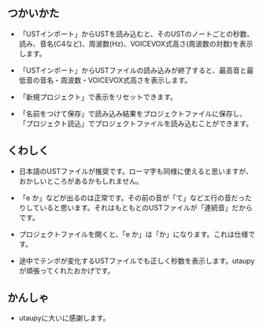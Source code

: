 ## つかいかた
- 「USTインポート」からUSTを読み込むと、そのUSTのノートごとの秒数、読み、音名(C4など)、周波数(Hz)、VOICEVOX式高さ(周波数の対数)を表示します。

- 「USTインポート」からUSTファイルの読み込みが終了すると、最高音と最低音の音名・周波数・VOICEVOX式高さを表示します。

- 「新規プロジェクト」で表示をリセットできます。

- 「名前をつけて保存」で読み込み結果をプロジェクトファイルに保存し、「プロジェクト読込」でプロジェクトファイルを読み込むことができます。

## くわしく
- 日本語のUSTファイルが推奨です。ローマ字も同様に使えると思いますが、おかしいところがあるかもしれません。

- 「e か」などが出るのは正常です。その前の音が「て」などエ行の音だったりしていると思います。それはもともとのUSTファイルが「連続音」だからです。

- プロジェクトファイルを開くと、「e か」は「か」になります。これは仕様です。

- 途中でテンポが変化するUSTファイルでも正しく秒数を表示します。utaupyが頑張ってくれたおかげです。

## かんしゃ

- utaupyに大いに感謝します。
